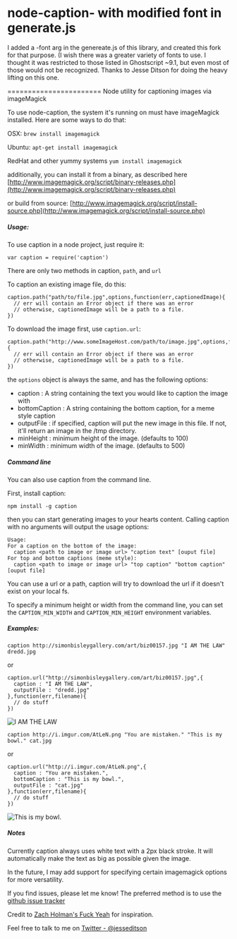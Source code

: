 node-caption- with modified font in generate.js
============

I added a -font arg in the genereate.js of this library, and created this fork for that purpose.  (I wish there was a greater variety of fonts to use. I thought it was restricted to those listed in Ghostscript ~9.1, but even most of those would not be recognized. Thanks to Jesse Ditson for doing the heavy lifting on this one. 

=======================
Node utility for captioning images via imageMagick

To use node-caption, the system it's running on must have imageMagick installed. Here are some ways to do that:

  OSX: `brew install imagemagick`
  
  Ubuntu: `apt-get install imagemagick`
  
  RedHat and other yummy systems `yum install imagemagick`

additionally, you can install it from a binary, as described here [http://www.imagemagick.org/script/binary-releases.php](http://www.imagemagick.org/script/binary-releases.php)

or build from source: [http://www.imagemagick.org/script/install-source.php](http://www.imagemagick.org/script/install-source.php)

##### Usage:

To use caption in a node project, just require it:

`var caption = require('caption')`

There are only two methods in caption, `path`, and `url`

To caption an existing image file, do this:

    caption.path("path/to/file.jpg",options,function(err,captionedImage){
      // err will contain an Error object if there was an error
      // otherwise, captionedImage will be a path to a file.
    })

To download the image first, use `caption.url`:

    caption.path("http://www.someImageHost.com/path/to/image.jpg",options,function(err,captionedImage){
      // err will contain an Error object if there was an error
      // otherwise, captionedImage will be a path to a file.
    })

the `options` object is always the same, and has the following options:

- caption : A string containing the text you would like to caption the image with
- bottomCaption : A string containing the bottom caption, for a meme style caption
- outputFile : if specified, caption will put the new image in this file. If not, it'll return an image in the /tmp directory.
- minHeight : minimum height of the image. (defaults to 100)
- minWidth : minimum width of the image. (defaults to 500)

##### Command line

You can also use caption from the command line.

First, install caption:

`npm install -g caption`

then you can start generating images to your hearts content. Calling caption with no arguments will output the usage options:

    Usage: 
    For a caption on the bottom of the image:
      caption <path to image or image url> "caption text" [ouput file]
    For top and bottom captions (meme style):
      caption <path to image or image url> "top caption" "bottom caption" [ouput file]

You can use a url or a path, caption will try to download the url if it doesn't exist on your local fs.

To specify a minimum height or width from the command line, you can set the `CAPTION_MIN_WIDTH` and `CAPTION_MIN_HEIGHT` environment variables.

##### Examples:

    caption http://simonbisleygallery.com/art/biz00157.jpg "I AM THE LAW" dredd.jpg

  or

    caption.url("http://simonbisleygallery.com/art/biz00157.jpg",{
      caption : "I AM THE LAW",
      outputFile : "dredd.jpg"
    },function(err,filename){
      // do stuff
    })

![I AM THE LAW](http://oi46.tinypic.com/2ylpx6d.jpg)

    caption http://i.imgur.com/AtLeN.png "You are mistaken." "This is my bowl." cat.jpg

  or
  
    caption.url("http://i.imgur.com/AtLeN.png",{
      caption : "You are mistaken.",
      bottomCaption : "This is my bowl.",
      outputFile : "cat.jpg"
    },function(err,filename){
      // do stuff
    })

![This is my bowl.](http://oi47.tinypic.com/2vltytk.jpg)

##### Notes

Currently caption always uses white text with a 2px black stroke. It will automatically make the text as big as possible given the image.

In the future, I may add support for specifying certain imagemagick options for more versatility.

If you find issues, please let me know! The preferred method is to use the [github issue tracker](https://github.com/jesseditson/node-caption/issues)

Credit to [Zach Holman's Fuck Yeah](https://github.com/holman/fuck-yeah) for inspiration.

Feel free to talk to me on [Twitter - @jesseditson](https://www.twitter.com/jesseditson)
